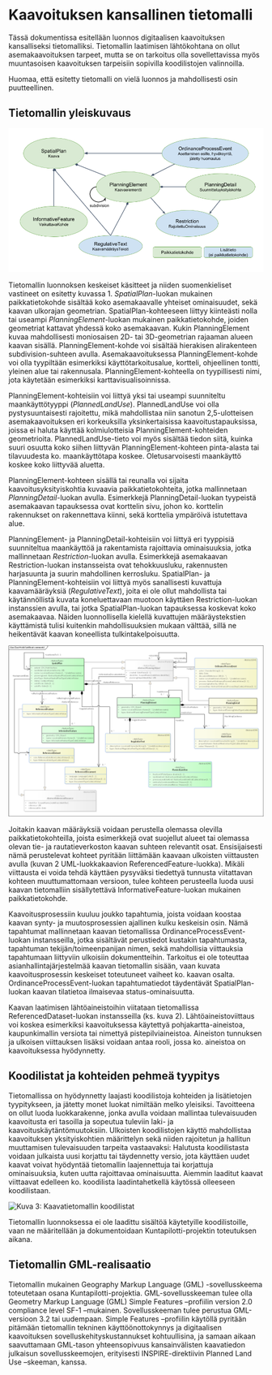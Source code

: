 # Kaavoituksen kansallinen tietomalli
Tässä dokumentissa esitellään luonnos digitaalisen kaavoituksen kansalliseksi tietomalliksi. Tietomallin laatimisen lähtökohtana on ollut asemakaavoituksen tarpeet, mutta se on tarkoitus olla sovellettavissa myös muuntasoisen kaavoituksen tarpeisiin sopivilla koodilistojen valinnoilla.

Huomaa, että esitetty tietomalli on vielä luonnos ja mahdollisesti osin puutteellinen.

## Tietomallin yleiskuvaus

![Kuva 1: Kaavatietomallin keskeiset käsiteet](images/tietomalli-keskeiset-kasitteet.png)

Tietomallin luonnoksen keskeiset käsitteet ja niiden suomenkieliset vastineet on esitetty kuvassa 1. *SpatialPlan*-luokan mukainen paikkatietokohde sisältää koko asemakaavalle yhteiset ominaisuudet, sekä kaavan ulkorajan geometrian. SpatialPlan-kohteeseen liittyy kiinteästi nolla tai useampi *PlanningElement*-luokan mukainen paikkatietokohde, joiden geometriat kattavat yhdessä koko asemakaavan. Kukin PlanningElement kuvaa mahdollisesti moniosaisen 2D- tai 3D-geometrian rajaaman alueen kaavan sisällä. PlanningElement-kohde voi sisältää hierakisen alirakenteen subdivision-suhteen avulla. Asemakaavoituksessa PlanningElement-kohde voi olla tyypiltään esimerkiksi käyttötarkoitusalue, kortteli, ohjeellinen tontti, yleinen alue tai rakennusala. PlanningElement-kohteella on tyypillisesti nimi, jota käytetään esimerkiksi karttavisualisoinnissa.

PlanningElement-kohteisiin voi liittyä yksi tai useampi suunniteltu maankäyttötyyppi (*PlannedLandUse*).
PlannedLandUse voi olla pystysuuntaisesti rajoitettu, mikä mahdollistaa niin sanotun 2,5-ulotteisen asemakaavoituksen eri korkeuksilla yksinkertaisissa kaavoitustapauksissa, joissa ei haluta käyttää kolmiulotteisia PlanningElement-kohteiden geometrioita. PlannedLandUse-tieto voi myös sisältää tiedon siitä, kuinka suuri osuutta koko siihen liittyvän PlanningElement-kohteen pinta-alasta tai tilavuudesta ko. maankäyttötapa koskee. Oletusarvoisesti maankäyttö koskee koko liittyvää aluetta.

PlanningElement-kohteen sisällä tai reunalla voi sijaita kaavoitusyksityiskohtia kuvaavia paikkatietokohteita, jotka mallinnetaan *PlanningDetail*-luokan avulla. Esimerkkejä PlanningDetail-luokan tyypeistä asemakaavan tapauksessa ovat korttelin sivu, johon ko. korttelin rakennukset on rakennettava kiinni, sekä korttelia ympäröivä istutettava alue.

PlanningElement- ja PlanningDetail-kohteisiin voi liittyä eri tyyppisiä suunniteltua maankäyttöä ja rakentamista rajoittavia ominaisuuksia, jotka mallinnetaan *Restriction*-luokan avulla. Esimerkkejä asemakaavan Restriction-luokan instansseista ovat tehokkuusluku, rakennusten harjasuunta ja suurin mahdollinen kerrosluku. SpatialPlan- ja PlanningElement-kohteisiin voi liittyä myös sanallisesti kuvattuja kaavamääräyksiä (*RegulativeText*), joita ei ole ollut mahdollista tai käytännöllistä kuvata koneluettavaan muotoon käyttäen Restriction-luokan instanssien avulla, tai jotka SpatialPlan-luokan tapauksessa koskevat koko asemakaavaa. Näiden luonnollisella kielellä kuvattujen määräystekstien käyttämistä tulisi kuitenkin mahdollisuuksien mukaan välttää, sillä ne heikentävät kaavan koneellista tulkintakelpoisuutta.

![Kuva2: UML-tietomalli](images/tietomalli-uml-no-comments.png)

Joitakin kaavan määräyksiä voidaan perustella olemassa olevilla paikkatietokohteilla, joista esimerkkejä ovat suojellut alueet tai olemassa olevan tie- ja rautatieverkoston kaavan suhteen relevantit osat. Ensisijaisesti nämä perustelevat kohteet pyritään liittämään kaavaan ulkoisten viittausten avulla (kuvan 2 UML-luokkakaavion ReferencedFeature-luokka). Mikäli viittausta ei voida tehdä käyttäen pysyväksi tiedettyä tunnusta viitattavan kohteen muuttumattomaan versioon, tulee kohteen perusteella luoda uusi kaavan tietomalliin sisällytettävä InformativeFeature-luokan mukainen paikkatietokohde.

Kaavoitusprosessiin kuuluu joukko tapahtumia, joista voidaan koostaa kaavan synty- ja muutosprosessien ajallinen kulku keskeisin osin. Nämä tapahtumat mallinnetaan kaavan tietomallissa OrdinanceProcessEvent-luokan instansseilla, jotka sisältävät perustiedot kustakin tapahtumasta, tapahtuman tekijän/toimeenpanijan nimen, sekä mahdollisia viittauksia tapahtumaan liittyviin ulkoisiin dokumentteihin. Tarkoitus ei ole toteuttaa asianhallintajärjestelmää kaavan tietomallin sisään, vaan kuvata kaavoitusprosessin keskeiset toteutuneet vaiheet ko. kaavan osalta. OrdinanceProcessEvent-luokan tapahtumatiedot täydentävät SpatialPlan-luokan kaavan tilatietoa ilmaisevaa status-ominaisuutta.

Kaavan laatimisen lähtöaineistoihin viitataan tietomallissa ReferencedDataset-luokan instansseilla (ks. kuva 2). Lähtöaineistoviittaus voi koskea esimerkiksi kaavoituksessa käytettyä pohjakartta-aineistoa, kaupunkimallin versiota tai nimettyä pistepilviaineistoa. Aineiston tunnuksen ja ulkoisen viittauksen lisäksi voidaan antaa rooli, jossa ko. aineistoa on kaavoituksessa hyödynnetty.

## Koodilistat ja kohteiden pehmeä tyypitys

Tietomallissa on hyödynnetty laajasti koodilistoja kohteiden ja lisätietojen tyypitykseen, ja jätetty monet luokat nimiltään melko yleisiksi. Tavoitteena on ollut luoda luokkarakenne, jonka avulla voidaan mallintaa tulevaisuuden kaavoitusta eri tasoilla ja sopeutua tuleviin laki- ja kaavoituskäytäntömuutoksiin. Ulkoisten koodilistojen käyttö mahdollistaa kaavoituksen yksityiskohtien määrittelyn sekä niiden rajoitetun ja hallitun muuttamisen tulevaisuuden tarpeita vastaavaksi: Halutusta koodilistasta voidaan julkaista uusi korjattu tai täydennetty versio, jota käyttäen uudet kaavat voivat hyödyntää tietomallin laajennettuja tai korjattuja ominaisuuksia, kuten uutta rajoittavaa ominaisuutta. Aiemmin laaditut kaavat viittaavat edelleen ko. koodilista laadintahetkellä käytössä olleeseen koodilistaan.

![Kuva 3: Kaavatietomallin koodilistat](images/tietomalli-koodilistat-kaikki.png)

Tietomallin luonnoksessa ei ole laadittu sisältöä käytetyille koodilistoille, vaan ne määritellään ja dokumentoidaan Kuntapilotti-projektin toteutuksen aikana.

## Tietomallin GML-realisaatio

Tietomallin mukainen Geography Markup Language (GML) -sovellusskeema toteutetaan osana Kuntapilotti-projektia. GML-sovellusskeeman tulee olla Geometry Markup Language (GML) Simple Features –profiilin version 2.0 compliance level SF-1 –mukainen. Sovellusskeeman tulee perustua GML-versioon 3.2 tai uudempaan. Simple Features –profiilin käytöllä pyritään pitämään tietomallin tekninen käyttöönottokynnys ja digitaalisen kaavoituksen sovelluskehityskustannukset kohtuullisina, ja samaan aikaan saavuttamaan GML-tason yhteensopivuus kansainvälisten kaavatiedon julkaisun sovellusskeemojen, erityisesti INSPIRE-direktiivin Planned Land Use –skeeman, kanssa.
